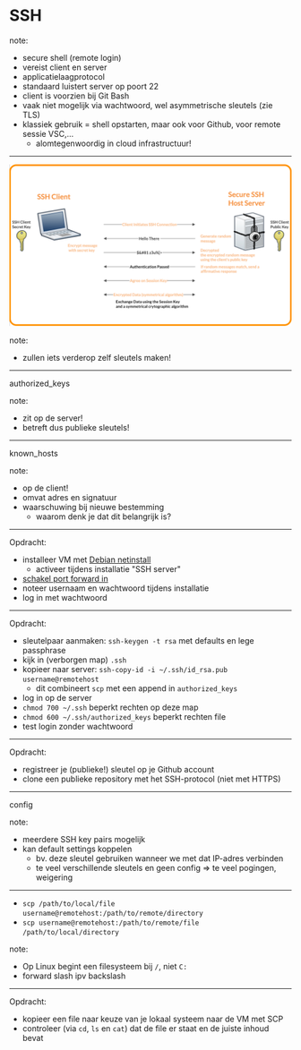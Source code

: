 # SSH

note:
- secure shell (remote login)
- vereist client en server
- applicatielaagprotocol
- standaard luistert server op poort 22
- client is voorzien bij Git Bash
- vaak niet mogelijk via wachtwoord, wel asymmetrische sleutels (zie TLS)
- klassiek gebruik = shell opstarten, maar ook voor Github, voor remote sessie VSC,...
  - alomtegenwoordig in cloud infrastructuur!
---
![interactie client-server](./afbeeldingen/SSHkeydiagram.webp)

note:
- zullen iets verderop zelf sleutels maken!
---
authorized_keys

note:
- zit op de server!
- betreft dus publieke sleutels!
---
known_hosts

note:
- op de client!
- omvat adres en signatuur
- waarschuwing bij nieuwe bestemming
  - waarom denk je dat dit belangrijk is?
---
Opdracht:
- installeer VM met [Debian netinstall](https://www.debian.org/CD/netinst/)
  - activeer tijdens installatie "SSH server"
- [schakel port forward in](https://apwt.gitbook.io/g_pro-cloudsystemen/applicatielaag/ssh)
- noteer usernaam en wachtwoord tijdens installatie
- log in met wachtwoord
---
Opdracht:
- sleutelpaar aanmaken: `ssh-keygen -t rsa` met defaults en lege passphrase
- kijk in (verborgen map) `.ssh`
- kopieer naar server: `ssh-copy-id -i ~/.ssh/id_rsa.pub username@remotehost`
  - dit combineert `scp` met een append in `authorized_keys`
- log in op de server
- `chmod 700 ~/.ssh` beperkt rechten op deze map
- `chmod 600 ~/.ssh/authorized_keys` beperkt rechten file
- test login zonder wachtwoord
---
Opdracht:
- registreer je (publieke!) sleutel op je Github account
- clone een publieke repository met het SSH-protocol (niet met HTTPS)
---
config

note:
- meerdere SSH key pairs mogelijk
- kan default settings koppelen
  - bv. deze sleutel gebruiken wanneer we met dat IP-adres verbinden
  - te veel verschillende sleutels en geen config ⇒ te veel pogingen, weigering
---
- `scp /path/to/local/file username@remotehost:/path/to/remote/directory`
- `scp username@remotehost:/path/to/remote/file /path/to/local/directory`

note:
- Op Linux begint een filesysteem bij `/`, niet `C:`
- forward slash ipv backslash
---
Opdracht:
- kopieer een file naar keuze van je lokaal systeem naar de VM met SCP
- controleer (via `cd`, `ls` en `cat`) dat de file er staat en de juiste inhoud bevat
